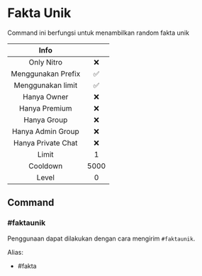 # Fakta Unik

Command ini berfungsi untuk menambilkan random fakta unik

|                       Info                        |      |
| :-----------------------------------------------: | :--: |
| <div class="label license nitro">Only Nitro</div> |  ❌  |
|                Menggunakan Prefix                 |  ✅  |
|                 Menggunakan limit                 |  ✅  |
|                    Hanya Owner                    |  ❌  |
|                   Hanya Premium                   |  ❌  |
|                    Hanya Group                    |  ❌  |
|                 Hanya Admin Group                 |  ❌  |
|                Hanya Private Chat                 |  ❌  |
|                       Limit                       |  1   |
|                     Cooldown                      | 5000 |
|                       Level                       |  0   |

## Command

### #faktaunik

Penggunaan dapat dilakukan dengan cara mengirim `#faktaunik`.

Alias:

- #fakta
